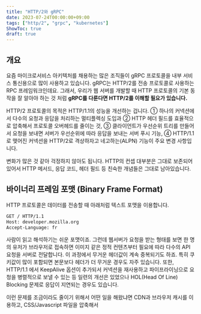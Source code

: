 ```yaml
---
title: "HTTP/2와 gRPC"
date: 2023-07-24T00:00:00+09:00
tags: ["http/2", "grpc", "kubernetes"]
ShowToc: true
draft: true
---
```


## 개요

요즘 마이크로서비스 아키텍처를 채용하는 많은 조직들이 gRPC 프로토콜을 내부 서비스 통신용으로 많이 사용하고 있습니다. 
gRPC는 HTTP/2를 전송 프로토콜로 사용하는 RPC 프레임워크인데요. 그래서, 우리가 웹 서버를 개발할 때 HTTP 프로토콜의 기본 동작을 잘 알아야 하는 것 처럼
**gRPC를 다룬다면 HTTP/2를 이해할 필요가 있습니다.**

HTTP/2 프로토콜의 목적은 HTTP/1.1의 성능을 개선하는 겁니다. ① 하나의 커넥션에서 다수의 요청과 응답을 처리하는 멀티플렉싱 도입과 ② HTTP 헤더 필드를 효율적으로 압축해서 프로토콜 오버헤드를 줄이는 것, ③ 클라이언트가 우선순위 트리를 만들어서 요청을 보내면 서버가 우선순위에 따라 응답을 보내는 서버 푸시 기능, ➃ HTTP/1.1 로 맺어진 커넥션을 HTTP/2로 격상하자고 네고하는(ALPN) 기능이 주요 변경 사항입니다.

변화가 많은 것 같아 걱정하지 않아도 됩니다. HTTP의 컨셉 대부분은 그대로 보존되어 있어서 HTTP 메서드, 응답 코드, 헤더 필드 등 친숙한 개념들은 그대로 남아있습니다.

## 바이너리 프레임 포맷 (Binary Frame Format)
HTTP 프로토콜은 데이터를 전송할 때 아래처럼 텍스트 포맷을 이용합니다. 

```sh
GET / HTTP/1.1
Host: developer.mozilla.org
Accept-Language: fr
```

사람이 읽고 해석하기는 쉬운 포맷이죠. 그런데 웹서버가 요청을 받는 형태를 보면 한 명의 유저가 브라우저로 접속하면 이미지 같은 정적 컨텐츠부터 필요에 따라 다수의 API 요청을 서버로 전달합니다. 이 과정에서 무거운 헤더값이 계속 중복되기도 하죠. 특히 쿠키값이 많이 포함되면 본문보다 헤더가 더 무거운 경우도 자주 있습니다. 또한, HTTP/1.1 에서 KeepAlive 옵션이 추가되서 커넥션을 재사용하고 파이프라이닝으로 요청을 병렬적으로 보낼 수 있는 등 일련의 개선은 있었으나 HOL(Head Of Line) Blocking 문제로 응답이 지연되는 경우도 있습니다.

이런 문제를 조금이라도 줄이기 위해서 어떤 일을 해왔냐면 CDN과 브라우저 캐시를 이용하고, CSS/Javascript 파일을 압축해서 